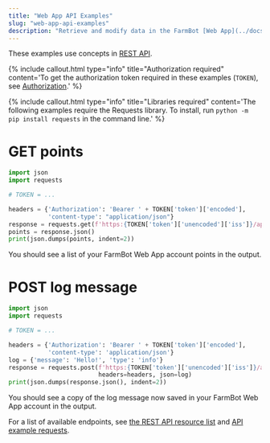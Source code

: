 ```yaml
---
title: "Web App API Examples"
slug: "web-app-api-examples"
description: "Retrieve and modify data in the FarmBot [Web App](../docs/web-app.md) using Python"
---
```


These examples use concepts in [REST API](../docs/web-app/rest-api.md).

{%
include callout.html
type="info"
title="Authorization required"
content='To get the authorization token required in these examples (`TOKEN`), see [Authorization](authorization.md).'
%}

{%
include callout.html
type="info"
title="Libraries required"
content='The following examples require the Requests library. To install, run `python -m pip install requests` in the command line.'
%}

# GET points

```python
import json
import requests

# TOKEN = ...

headers = {'Authorization': 'Bearer ' + TOKEN['token']['encoded'],
           'content-type': "application/json"}
response = requests.get(f'https:{TOKEN['token']['unencoded']['iss']}/api/points', headers=headers)
points = response.json()
print(json.dumps(points, indent=2))
```
You should see a list of your FarmBot Web App account points in the output.

# POST log message

```python
import json
import requests

# TOKEN = ...

headers = {'Authorization': 'Bearer ' + TOKEN['token']['encoded'],
           'content-type': 'application/json'}
log = {'message': 'Hello!', 'type': 'info'}
response = requests.post(f'https:{TOKEN['token']['unencoded']['iss']}/api/logs',
                         headers=headers, json=log)
print(json.dumps(response.json(), indent=2))
```
You should see a copy of the log message now saved in your FarmBot Web App account in the output.

For a list of available endpoints, see [the REST API resource list](../docs/web-app/rest-api.md#resources) and [API example requests](../docs/web-app/api-docs.md).
